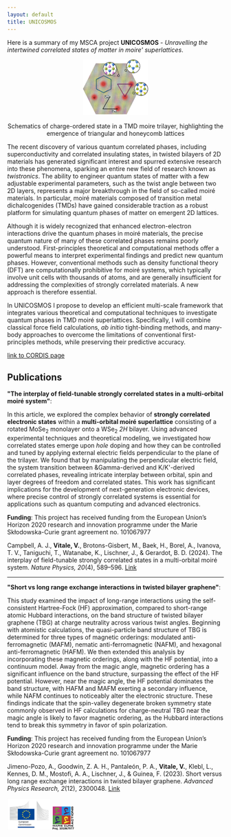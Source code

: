```yaml
---
layout: default
title: UNICOSMOS
---
```


Here is a summary of my MSCA project **UNICOSMOS** - *Unravelling the intertwined correlated states of matter in moire' superlattices*.
<div style="text-align: center;">
  <img src="/images/summary.jpg" alt="summary_image" width="30%" /> 
  <p>Schematics of charge-ordered state in a TMD moire trilayer, highlighting the emergence of triangular and honeycomb lattices</p>
</div>

The recent discovery of various quantum correlated phases, including superconductivity and correlated insulating states, in twisted bilayers of 2D materials has generated significant interest and spurred extensive research into these phenomena, sparking an entire new field of research known as *twistronics*. The ability to engineer quantum states of matter with a few adjustable experimental parameters, such as the twist angle between two 2D layers, represents a major breakthrough in the field of so-called moiré materials. In particular, moiré materials composed of transition metal dichalcogenides (TMDs) have gained considerable traction as a robust platform for simulating quantum phases of matter on emergent 2D lattices.

Although it is widely recognized that enhanced electron-electron interactions drive the quantum phases in moiré materials, the precise quantum nature of many of these correlated phases remains poorly understood. First-principles theoretical and computational methods offer a powerful means to interpret experimental findings and predict new quantum phases. However, conventional methods such as density functional theory (DFT) are computationally prohibitive for moiré systems, which typically involve unit cells with thousands of atoms, and are generally insufficient for addressing the complexities of strongly correlated materials. A new approach is therefore essential.

In UNICOSMOS I propose to develop an efficient multi-scale framework that integrates various theoretical and computational techniques to investigate quantum phases in TMD moiré superlattices. Specifically, I will combine classical force field calculations, *ab initio* tight-binding methods, and many-body approaches to overcome the limitations of conventional first-principles methods, while preserving their predictive accuracy.


[link to CORDIS page](https://cordis.europa.eu/project/id/101067977)

## Publications

**"The interplay of field-tunable strongly correlated states in a multi-orbital moiré system"**:

In this article, we explored the complex behavior of **strongly correlated electronic states** within a **multi-orbital moiré superlattice** consisting of a rotated MoSe<sub>2</sub> monolayer onto a WSe<sub>2</sub> *2H* bilayer. Using advanced experimental techniques and theoretical modeling, we investigated how correlated states emerge upon *hole* doping and how they can be controlled and tuned by applying external electric fields perpendicular to the plane of the trilayer. We found that by manipulating the perpendicular electric field, the system transition between &Gamma-derived and K/K'-derived correlated phases, revealing intricate interplay between orbital, spin and layer degrees of freedom and correlated states. This work has significant implications for the development of next-generation electronic devices, where precise control of strongly correlated systems is essential for applications such as quantum computing and advanced electronics.

**Funding**: This project has received funding from the European Union’s Horizon 2020 research and innovation programme under the Marie Skłodowska-Curie grant agreement no. 101067977

Campbell, A. J., **Vitale, V.**, Brotons-Gisbert, M., Baek, H., Borel, A., Ivanova, T. V., Taniguchi, T., Watanabe, K., Lischner, J., & Gerardot, B. D. (2024). The interplay of field-tunable strongly correlated states in a multi-orbital moiré system. *Nature Physics, 20*(4), 589–596. [Link](https://www.nature.com/articles/s41567-024-02385-4)

---

**"Short vs long range exchange interactions in twisted bilayer graphene"**:

This study examined the impact of long-range interactions using the self-consistent Hartree-Fock (HF) approximation, compared to short-range atomic Hubbard interactions, on the band structure of twisted bilayer graphene (TBG) at charge neutrality across various twist angles. Beginning with atomistic calculations, the quasi-particle band structure of TBG is determined for three types of magnetic orderings: modulated anti-ferromagnetic (MAFM), nematic anti-ferromagnetic (NAFM), and hexagonal anti-ferromagnetic (HAFM). We then extended this analysis by incorporating these magnetic orderings, along with the HF potential, into a continuum model. Away from the magic angle, magnetic ordering has a significant influence on the band structure, surpassing the effect of the HF potential. However, near the magic angle, the HF potential dominates the band structure, with HAFM and MAFM exerting a secondary influence, while NAFM continues to noticeably alter the electronic structure. These findings indicate that the spin-valley degenerate broken symmetry state commonly observed in HF calculations for charge-neutral TBG near the magic angle is likely to favor magnetic ordering, as the Hubbard interactions tend to break this symmetry in favor of spin polarization.

**Funding**: This project has received funding from the European Union’s Horizon 2020 research and innovation programme under the Marie Skłodowska-Curie grant agreement no. 101067977

Jimeno-Pozo, A., Goodwin, Z. A. H., Pantaleón, P. A., **Vitale, V.**, Klebl, L., Kennes, D. M., Mostofi, A. A., Lischner, J., & Guinea, F. (2023). Short versus long range exchange interactions in twisted bilayer graphene. *Advanced Physics Research, 2*(12), 2300048. [Link](https://onlinelibrary.wiley.com/doi/full/10.1002/apxr.202300048)


<img src="/images/europeancommission_logo.jpg" alt="EU logo" width="20%" />
<img src="/images/logo.png" alt="MSCA logo" width="10%" />
